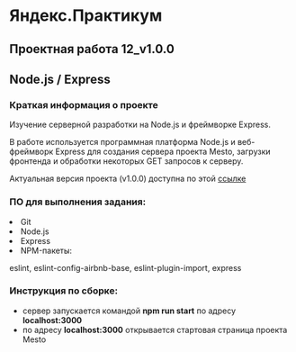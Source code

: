 # Яндекс.Практикум

## Проектная работа 12_v1.0.0

## Node.js / Express

### Краткая информация о проекте

Изучение серверной разработки на Node.js и фреймворке Express.

В работе используется программная платформа Node.js и веб-фреймворк Express для создания сервера проекта Mesto, загрузки фронтенда и обработки некоторых GET запросов к серверу.

Актуальная версия проекта (v1.0.0) доступна по этой [ссылке](https://github.com/Abuzakukuruza/Yandex_project_12)

### ПО для выполнения задания:

<li>
Git
<li>
Node.js
<li>
Express
<li>
NPM-пакеты:

eslint, eslint-config-airbnb-base, eslint-plugin-import, express

### Инструкция по сборке:

- сервер запускается командой **npm run start** по адресу **localhost:3000**
- по адресу **localhost:3000** открывается стартовая страница проекта Mesto
